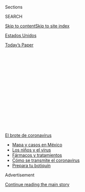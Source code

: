 <div id="app">

<div>

<div>

<div>

<div class="NYTAppHideMasthead css-1q2w90k e1suatyy0">

<div class="section css-ui9rw0 e1suatyy2">

<div class="css-eph4ug er09x8g0">

<div class="css-6n7j50">

</div>

<span class="css-1dv1kvn">Sections</span>

<div class="css-10488qs">

<span class="css-1dv1kvn">SEARCH</span>

</div>

[Skip to content](#site-content)[Skip to site index](#site-index)

</div>

<div id="masthead-section-label" class="css-1wr3we4 eaxe0e00">

[Estados
Unidos](https://www.nytimes3xbfgragh.onion/es/section/estados-unidos)

</div>

<div class="css-10698na e1huz5gh0">

</div>

</div>

<div id="masthead-bar-one" class="section hasLinks css-15hmgas e1csuq9d3">

<div class="css-uqyvli e1csuq9d0">

</div>

<div class="css-1uqjmks e1csuq9d1">

</div>

<div class="css-9e9ivx">

[](https://myaccount.nytimes3xbfgragh.onion/auth/login?response_type=cookie&client_id=vi)

</div>

<div class="css-1bvtpon e1csuq9d2">

[Today’s
Paper](https://www.nytimes3xbfgragh.onion/section/todayspaper)

</div>

</div>

</div>

</div>

<div data-aria-hidden="false">

<div id="site-content" data-role="main">

<div>

<div class="css-1aor85t" style="opacity:0.000000001;z-index:-1;visibility:hidden">

<div class="css-1hqnpie">

<div class="css-epjblv">

<span class="css-17xtcya">[Estados
Unidos](/es/section/estados-unidos)</span><span class="css-x15j1o">|</span><span class="css-fwqvlz">Hijo
de su padre: el presidente Donald Trump aprendió en casa a no mostrar
aflicción</span>

</div>

<div class="css-k008qs">

<div class="css-1iwv8en">

<span class="css-18z7m18"></span>

<div>

</div>

</div>

<span class="css-1n6z4y">https://nyti.ms/2PauO13</span>

<div class="css-1705lsu">

<div class="css-4xjgmj">

<div class="css-4skfbu" data-role="toolbar" data-aria-label="Social Media Share buttons, Save button, and Comments Panel with current comment count" data-testid="share-tools">

  - 
  - 
  - 
  - 
    
    <div class="css-6n7j50">
    
    </div>

  - 
  - 

</div>

</div>

</div>

</div>

</div>

</div>

<div id="NYT_TOP_BANNER_REGION" class="css-13pd83m">

<div>

<div id="styln-prism-menu-1594831588949" class="section interactive-content interactive-size-medium css-1edisqu">

<div class="css-17ih8de interactive-body">

<div id="scroll-container" class="css-1gj85ro">

[<span class="styln-title-wrap"><span class="css-1pje3qr">El brote
de</span><span class="css-1pje3qr">
coronavirus</span></span>](https://www.nytimes3xbfgragh.onion/es/spotlight/coronavirus?action=click&pgtype=Article&state=default&region=TOP_BANNER&context=storylines_menu)

  - [Mapa y casos en
    México](https://www.nytimes3xbfgragh.onion/es/interactive/2020/espanol/america-latina/coronavirus-en-mexico.html?action=click&pgtype=Article&state=default&region=TOP_BANNER&context=storylines_menu)
  - [Los niños y el
    virus](https://www.nytimes3xbfgragh.onion/es/2020/07/31/espanol/ciencia-y-tecnologia/ninos-contagio-coronavirus.html?action=click&pgtype=Article&state=default&region=TOP_BANNER&context=storylines_menu)
  - [Fármacos y
    tratamientos](https://www.nytimes3xbfgragh.onion/es/interactive/2020/science/coronavirus-tratamientos-curas.html?action=click&pgtype=Article&state=default&region=TOP_BANNER&context=storylines_menu)
  - [Cómo se transmite el
    coronavirus](https://www.nytimes3xbfgragh.onion/es/2020/07/06/espanol/ciencia-y-tecnologia/coronavirus-transmision-aire.html?action=click&pgtype=Article&state=default&region=TOP_BANNER&context=storylines_menu)
  - [Prepara tu
    botiquín](https://www.nytimes3xbfgragh.onion/es/2020/07/14/espanol/estilos-de-vida/botiquin-medicina-coronavirus.html?action=click&pgtype=Article&state=default&region=TOP_BANNER&context=storylines_menu)

</div>

</div>

</div>

</div>

</div>

<div id="top-wrapper" class="css-1sy8kpn">

<div id="top-slug" class="css-l9onyx">

Advertisement

</div>

[Continue reading the main
story](#after-top)

<div class="ad top-wrapper" style="text-align:center;height:100%;display:block;min-height:250px">

<div id="top" class="place-ad" data-position="top" data-size-key="top">

</div>

</div>

<div id="after-top">

</div>

</div>

<div>

<div id="sponsor-wrapper" class="css-1hyfx7x">

<div id="sponsor-slug" class="css-19vbshk">

Supported by

</div>

[Continue reading the main
story](#after-sponsor)

<div id="sponsor" class="ad sponsor-wrapper" style="text-align:center;height:100%;display:block">

</div>

<div id="after-sponsor">

</div>

</div>

<div class="css-186x18t">

</div>

<div class="css-1vkm6nb ehdk2mb0">

# Hijo de su padre: el presidente Donald Trump aprendió en casa a no mostrar aflicción

</div>

Ya sea que enfrente la pérdida de un familiar o la muerte de casi
150.000 estadounidenses en una pandemia creciente, el mandatario
estadounidense casi nunca exhibe empatía. Se lo inculcó su padre.

<div class="css-79elbk" data-testid="photoviewer-wrapper">

<div class="css-z3e15g" data-testid="photoviewer-wrapper-hidden">

</div>

<div class="css-1a48zt4 ehw59r15" data-testid="photoviewer-children">

![<span class="css-16f3y1r e13ogyst0" data-aria-hidden="true">De
izquierda a derecha, Donald Trump con su padre, Fred Trump, en la azotea
de uno de sus edificios de apartamentos en Brooklyn en
1973.</span><span class="css-cnj6d5 e1z0qqy90" itemprop="copyrightHolder"><span class="css-1ly73wi e1tej78p0">Credit...</span><span><span>Barton
Silverman/The New York
Times</span></span></span>](https://static01.graylady3jvrrxbe.onion/images/2020/07/28/us/politics/30dc-fred-Trump-ES-00/merlin_97610656_78a7876d-c54b-430a-a599-163bcf354205-articleLarge.jpg?quality=75&auto=webp&disable=upscale)

</div>

</div>

<div class="css-18e8msd">

<div class="css-pdw9fk epjyd6m0">

<div class="css-1txwxcy ey68jwv0" data-aria-hidden="true">

[![Annie
Karni](https://static01.graylady3jvrrxbe.onion/images/2019/02/05/multimedia/author-annie-karni/author-annie-karni-thumbLarge.png
"Annie Karni")](https://www.nytimes3xbfgragh.onion/by/annie-karni)[![Katie
Rogers](https://static01.graylady3jvrrxbe.onion/images/2018/06/12/multimedia/author-katie-rogers/author-katie-rogers-thumbLarge-v2.png
"Katie Rogers")](https://www.nytimes3xbfgragh.onion/by/katie-rogers)

</div>

<div class="css-1baulvz">

Por [<span class="css-1baulvz" itemprop="name">Annie
Karni</span>](https://www.nytimes3xbfgragh.onion/by/annie-karni) y
[<span class="css-1baulvz last-byline" itemprop="name">Katie
Rogers</span>](https://www.nytimes3xbfgragh.onion/by/katie-rogers)

</div>

</div>

  - 
    
    <div class="css-ld3wwf e16638kd2">
    
    31 de julio de
    2020
    
    </div>

  - 
    
    <div class="css-4xjgmj">
    
    <div class="css-d8bdto" data-role="toolbar" data-aria-label="Social Media Share buttons, Save button, and Comments Panel with current comment count" data-testid="share-tools">
    
      - 
      - 
      - 
      - 
        
        <div class="css-6n7j50">
        
        </div>
    
      - 
      - 
    
    </div>
    
    </div>

</div>

<div class="css-mdjrty">

[Read in
English](https://www.nytimes3xbfgragh.onion/2020/07/28/us/politics/donald-fred-trump.html "Read in English")[Read
in
English](https://www.nytimes3xbfgragh.onion/2020/07/28/us/politics/donald-fred-trump.html "Read in English")

</div>

</div>

<div class="section meteredContent css-1r7ky0e" name="articleBody" itemprop="articleBody">

<div class="css-1fanzo5 StoryBodyCompanionColumn">

<div class="css-53u6y8">

[Regístrate para recibir nuestro
boletín](https://www.nytimes3xbfgragh.onion/newsletters/el-times) con
lo mejor de The New York Times.

-----

WASHINGTON — La iglesia Marble Collegiate en la Quinta Avenida de
Manhattan estaba repleta de desarrolladores inmobiliarios, políticos y
celebridades neoyorquinas, más de 600 personas en total, para el funeral
de Fred C. Trump, el constructor cuyas torres de alquiler con diseño de
ladrillos sin adornos transformaron Brooklyn y Queens.

Tres de los cuatro hijos que le sobrevivieron, quienes crecieron
escuchando los sermones del ministro más famoso de la iglesia, Norman
Vincent Peale, ofrecieron cariñosos panegíricos a su padre. Luego tocó
el turno de Donald Trump.

Empezó hablando de sí mismo.

Se había enterado de la muerte de su padre, le dijo a la multitud ese
día de junio de 1999, hacía apenas unos momentos, después de leer un
artículo de primera plana en The New York Times sobre su mayor
desarrollo hasta la fecha, Trump Place.

“Donald comenzó su panegírico diciendo: ‘Estaba teniendo el mejor año de
mi carrera empresarial y me había sentado a desayunar y pensaba en lo
bien que me estaba yendo’”, al enterarse de la muerte de su padre, dijo
Alan Marcus, exconsultor de relaciones públicas de la Organización
Trump. “El panegírico de Donald solo hablaba de Donald y todos en la
iglesia de Vincent Peale lo sabían”, recordó.

</div>

</div>

<div class="css-1fanzo5 StoryBodyCompanionColumn">

<div class="css-53u6y8">

Gwenda Blair, biógrafa de la familia Trump, también asistió al funeral.
Ella tampoco pudo evitar fijarse en el discurso, que describió en su
libro *The Trumps*.

“¿Nos sorprendió?”, dijo Blair en una entrevista. “No. ¿Fue impactante?
Sí”.

</div>

</div>

<div class="css-79elbk" data-testid="photoviewer-wrapper">

<div class="css-z3e15g" data-testid="photoviewer-wrapper-hidden">

</div>

<div class="css-1a48zt4 ehw59r15" data-testid="photoviewer-children">

![<span class="css-16f3y1r e13ogyst0" data-aria-hidden="true">Trump
asistió al funeral de su padre en la iglesia Marble Collegiate en
1999.</span><span class="css-cnj6d5 e1z0qqy90" itemprop="copyrightHolder"><span class="css-1ly73wi e1tej78p0">Credit...</span><span>Ron
Galella/Getty
Images</span></span>](https://static01.graylady3jvrrxbe.onion/images/2020/07/29/us/politics/30dc-fred-Trump-ES-01/28dc-fredtrump-articleLarge.jpg?quality=75&auto=webp&disable=upscale)

</div>

</div>

<div class="css-1fanzo5 StoryBodyCompanionColumn">

<div class="css-53u6y8">

Ya sea que enfrente la pérdida de un familiar, la muerte de casi 150.000
estadounidenses en una pandemia creciente, más de 30 millones de
personas desempleadas o la agitación racial provocada por los asesinatos
de afroestadounidenses a manos de agentes de policía blancos, el
presidente Trump casi nunca muestra empatía en público. [Un libro
publicado este
verano](https://www.nytimes3xbfgragh.onion/es/2020/07/09/espanol/mundo/libro-mary-trump-sobrina.html)
por su sobrina, Mary L. Trump, renovó la atención en este rasgo.

Trump no ha proclamado ningún día de luto nacional en honor de las
víctimas del virus. En los eventos del Jardín de las Rosas se rodea de
ejecutivos empresariales que presionan para reabrir la economía en lugar
de familias que han perdido sus trabajos o a sus seres queridos. En
sombríos discursos durante el fin de semana del 4 de julio, denunció con
rabia lo que calificó de “nuevo fascismo de extrema izquierda”. No
mencionó ni una sola vez a George Floyd, el hombre negro cuya muerte
bajo custodia policial ha desencadenado protestas mundiales por la
injusticia racial.

</div>

</div>

<div>

</div>

<div class="css-1fanzo5 StoryBodyCompanionColumn">

<div class="css-53u6y8">

Existen muchas razones, entre ellas la negación y la desorganización,
por las que el manejo del virus por parte de Trump ha provocado crisis
catastróficas en Estados Unidos. Sin embargo, hasta los republicanos
dicen que una de las principales causas es que el presidente no es capaz
de ponerse en el lugar de los demás y encauzar su dolor. Su falta de
voluntad, o su incapacidad, para consolar a una nación angustiada ha
consternado a los críticos, sorprendido a los aliados y ha exasperado al
personal de la Casa Blanca, cuyos miembros siguen perplejos, sin poder
contestar por qué a Trump se le escapa esta parte tan básica del
liderazgo presidencial.

</div>

</div>

<div class="css-1fanzo5 StoryBodyCompanionColumn">

<div class="css-53u6y8">

“Su estilo como líder es tener que ser un tipo duro”, dijo en una
entrevista el congresista por Nueva York Peter T. King, uno de los
aliados del presidente. “No puedes mostrar ningún tipo de debilidad. No
quiere demostrar que esto lo supera”, afirmó King.

Trump se ha comportado así toda su vida, según sus amigos y familiares.
Lo aprendió, dicen, en casa, en especial de su padre, que lo crió con
estilo disciplinario y gastó cientos de millones de dólares en financiar
la carrera del hijo y le enseñó a dominar o someterse. En el mundo de
Fred Trump, mostrar tristeza o dolor era un signo de debilidad.

“Lo único que le importaba a Trump era eso de: ‘Tengo que ganar.
Enséñame a ganar’”, dijo en una entrevista George White, un antiguo
compañero de escuela del presidente Trump en la Academia Militar de
Nueva York, quien convivió con padre e hijo durante años.

Al recordar la dura influencia de Fred, White dijo que el antiguo mentor
escolar de Trump, un veterano de combate de la Segunda Guerra Mundial
llamado Theodore Dobias, una vez le dijo que “nunca había visto a un
cadete cuyo padre fuera más duro que el padre de Donald Trump”. Fred
Trump visitaba la academia casi todos los fines de semana para vigilar a
su hijo, dijo White.

El padre de Trump aún es parte de su vida, dijo Andrew Stein, un
expresidente del condado de Manhattan que ha conocido al mandatario
desde hace décadas y se ha reunido regularmente con él en la Casa
Blanca. Cuando han estado a solas en la Oficina Oval, dijo, Trump a
menudo ha señalado hacia el techo y se ha referido a su padre. “Levanta
la vista al cielo, y dice: ‘Fred, ¿puedes creerlo?’”, dijo Stein.

Este artículo se basa en entrevistas con más de 20 amigos, aliados
políticos, miembros del gobierno, familiares y empleados y exempleados
de Trump.

</div>

</div>

<div class="css-1fanzo5 StoryBodyCompanionColumn">

<div class="css-53u6y8">

La relación dominante de Fred Trump con sus hijos, y la forma en que
moldeó al segundo de ellos, es ahora la fuerza central detrás del éxito
editorial *Too Much and Never Enough: How My Family Created the World’s
Most Dangerous Man*, de Mary Trump, psicóloga clínica y única sobrina
del presidente Trump.

“Rendir homenaje a las víctimas de la COVID-19 sería asociarse con su
debilidad, un rasgo que su padre le enseñó a despreciar”, escribió Mary
Trump.

Robert Trump, el hermano menor del presidente, que junto con Trump trató
de detener la publicación del libro, se mostró en desacuerdo con esa
caracterización. En una declaración para este artículo, dijo que sabía
“lo abnegado que era mi padre y que es Donald, mucho más de lo que
nadie creería”.

## Dominar o someterse

Donald Trump, quien nació en 1946 en medio del optimismo y la vitalidad
de la posguerra en Estados Unidos, creció en una mansión de millonario
de ladrillos rojos y columnas blancas construida por su padre en lo que
entonces era una comunidad cerrada, casi toda de vecinos blancos, en
Queens. Como Trump mismo admitió en su autobiografía, *El arte de la
negociación*, era un niño difícil y voluble. Una de sus actividades
favoritas era poner a prueba a los demás, desde los niños de su barrio
hasta las figuras de autoridad. En una ocasión, los vecinos [lo
sorprendieron lanzando
piedras](https://www.washingtonpost.com/lifestyle/style/young-donald-trump-military-school/2016/06/22/f0b3b164-317c-11e6-8758-d58e76e11b12_story.html)
por encima de una cerca a un niño pequeño que estaba en un corralito.

“Incluso en la escuela primaria, yo era un niño muy asertivo y
agresivo”, escribió Trump.

El hogar era estricto. Fred Trump era “rígido y formal”, dijo una
vecina, Annamaria Forcier, y se enfocaba en el trabajo y el dinero. (Su
padre, Frederick Trump, había hecho una fortuna en la fiebre del oro
antes de morir de gripe española en 1918).

La madre del presidente, Mary Anne MacLeod Trump, era la hija de un
pescador de un pueblo escocés de las islas Hébridas Exteriores que llegó
a Nueva York en 1930 a la edad de 18 años. Mary Anne encontró un trabajo
como empleada doméstica en la casa de la viuda de Andrew Carnegie, según
los registros del censo que la periodista Nina Burleigh desenterró para
su libro *Golden Handcuffs: The Secret History of Trump’s Women*.
Actualmente, la casa es el Museo Cooper Hewitt en Manhattan.

El roce de Mary Trump con la alta sociedad engendró en ella un amor de
nuevo rico por la ceremonia y la pompa que compartía con su hijo. En su
libro, Burleigh escribió que “los aires de Mary eran la antítesis” de
las tendencias germánicas de su esposo. El sentido del humor de ella a
menudo podía dirigirse hacia Donald Trump, dijo uno de los hijos del
presidente.

</div>

</div>

<div class="css-79elbk" data-testid="photoviewer-wrapper">

<div class="css-z3e15g" data-testid="photoviewer-wrapper-hidden">

</div>

<div class="css-1a48zt4 ehw59r15" data-testid="photoviewer-children">

<div class="css-1xdhyk6 erfvjey0">

<span class="css-1ly73wi e1tej78p0">Image</span>

<div class="css-zjzyr8">

<div data-testid="lazyimage-container" style="height:580px">

</div>

</div>

</div>

<span class="css-16f3y1r e13ogyst0" data-aria-hidden="true">Una foto del
anuario de Trump de su tiempo en la Academia Militar de Nueva York,
donde asistió a la escuela
secundaria.</span><span class="css-cnj6d5 e1z0qqy90" itemprop="copyrightHolder"><span class="css-1ly73wi e1tej78p0">Credit...</span><span>Fred
R. Conrad para The New York Times</span></span>

</div>

</div>

<div class="css-1fanzo5 StoryBodyCompanionColumn">

<div class="css-53u6y8">

Pero Fred Trump era la máxima autoridad y los niños aprendieron a ser
estoicos ante la pérdida, incluso cuando su madre se enfermó gravemente
de peritonitis, una inflamación del revestimiento de la cavidad
abdominal, además de pasar una larga temporada en el hospital y padecer
una enfermedad persistente después del nacimiento de su quinto y último
hijo.

“Mi padre llegó a casa y me dijo que no se esperaba que ella viviera,
pero que debía ir a la escuela y que me llamaría si pasaba algo“, dijo
Maryanne Trump Barry, una de sus hijas, en una entrevista con Blair.
“Así es, ve a la escuela como siempre”, dijo.

En opinión de Mary Trump, Donald Trump, que tenía dos años y medio en
ese momento, sufrió el año que su madre estuvo enferma. ”Las necesidades
de Donald, que habían sido satisfechas de manera desigual antes de la
enfermedad de su madre, a duras penas fueron atendidas por su padre”,
escribió Mary Trump. “El hecho de que Fred se convirtiera, por defecto,
en la principal fuente de consuelo de Donald cuando era mucho más
probable que fuera una fuente de miedo o rechazo puso a Donald en una
posición intolerable: la dependencia total de un cuidador que también
era probable que fuera el causante de su pánico”.

Como resultado, escribió la sobrina de Trump, “sufrió privaciones que lo
marcarían de por vida”.

El padre de la familia presionó fuertemente a Fred Trump Jr., el segundo
en nacer y el primer hombre, para que fuera el presunto heredero del
negocio familiar. Sin embargo, Fred Jr. nunca se dedicó al negocio
inmobiliario y murió solo en el hospital en 1981, después de una larga
lucha contra el alcoholismo. Tenía 42 años. Según Mary Trump, su hija,
Donald Trump fue al cine esa noche, y Fred Trump padre no lo visitó.

La familia rara vez hablaba sobre la muerte de Fred Jr., pero en una
entrevista de 1990 en Playboy, Donald Trump dedicó unos momentos a
reflexionar sobre ello. “Vi que la gente realmente se aprovechaba de
Fred y la lección que aprendí fue siempre mantenerme en guardia al 100
por ciento, a diferencia de él”, dijo Trump. “Él no sentía que hubiera
una razón real para eso, lo que es un error fatal en la vida. La gente
es demasiado confiada. Soy un tipo muy desconfiado”.

## ‘No tiene tiempo para la empatía’

Dan P. McAdams, profesor de Psicología y Desarrollo Humano en la
Universidad de Northwestern que ha escrito sobre Donald Trump, dijo en
una entrevista que desde la infancia el futuro presidente (con la ayuda
de su padre) se condicionó a sí mismo a enfrentar la vida como una serie
de batallas por ganar.

</div>

</div>

<div class="css-1fanzo5 StoryBodyCompanionColumn">

<div class="css-53u6y8">

“No tiene tiempo para la empatía porque el mundo está contra él”, dijo
McAdams.

Después de la muerte de su hermano, Trump se convirtió en el heredero, y
durante las siguientes décadas él y su padre fueron socios cercanos en
las estratagemas y evasiones de impuestos que formaban parte del negocio
familiar. Hablaban casi todos los días y pasaban tiempo juntos los fines
de semana.

“Nunca me sentí intimidado por mi padre, como le sucedía a la mayoría de
la gente”, escribió Trump en su autobiografía. “Me le enfrentaba y él
respetaba eso. Teníamos una relación que era casi de negocios”, agregó.

Al igual que su padre, Trump seguía adelante ante las pérdidas. En la
Organización Trump no era un jefe que se acercara a expresar
condolencias. “Uno de sus banqueros murió y alguien en este pequeño
círculo le dijo: ‘Donald, ¿no crees que deberías llamar a la
familia?’”, recordó Marcus, el exconsultor de relaciones públicas de
la Organización Trump. “Él respondió: ‘¿Por qué? Está muerto’”.

La frialdad de Trump frente a la enfermedad conmocionó incluso a algunos
de sus asociados más cercanos. Después de que Roy Cohn, abogado personal
de Trump durante mucho tiempo, se enteró de que tenía sida en la década
de 1980, Trump interrumpió abruptamente el contacto con él, un cambio
dramático de la estrecha relación que habían tenido durante años, que
los asociados recordaron que involucraba hablar por teléfono al menos
cinco veces al día.

“Descarta a las personas que ya no son útiles, y no importa qué es lo
que haya hecho que la persona ya no sea útil”, dijo Michael D’Antonio,
biógrafo de Trump. “Si caes en desgracia, o estás muriendo, o muerto, ya
no existes para él”. D’Antonio recordó que Trump le dijo que le había
dado a Cohn un lugar para quedarse al final de su vida. “Donald pensó
que proporcionarle algo de valor material era adecuado”,
dijo.

</div>

</div>

<div class="css-79elbk" data-testid="photoviewer-wrapper">

<div class="css-z3e15g" data-testid="photoviewer-wrapper-hidden">

</div>

<div class="css-1a48zt4 ehw59r15" data-testid="photoviewer-children">

<div class="css-1xdhyk6 erfvjey0">

<span class="css-1ly73wi e1tej78p0">Image</span>

<div class="css-zjzyr8">

<div data-testid="lazyimage-container" style="height:256.4888888888889px">

</div>

</div>

</div>

<span class="css-16f3y1r e13ogyst0" data-aria-hidden="true">El casino
Trump Taj Mahal en Atlantic City en 1990. Trump pareció priorizar sus
negocios sobre la empatía hacia los
demás.</span><span class="css-cnj6d5 e1z0qqy90" itemprop="copyrightHolder"><span class="css-1ly73wi e1tej78p0">Credit...</span><span>Tony
Ward/Mirrorpix, vía Getty Images</span></span>

</div>

</div>

<div class="css-1fanzo5 StoryBodyCompanionColumn">

<div class="css-53u6y8">

En 1989, un helicóptero que volaba de Nueva York a Atlantic City, Nueva
Jersey, se estrelló y [mató a tres altos ejecutivos de los casinos de
Trump en Atlantic
City](https://www.nytimes3xbfgragh.onion/1989/10/11/nyregion/copter-crash-kills-3-aides-of-trump.html).
Trump, de manera infame, utilizó la tragedia para su propio beneficio,
sembrando noticias en los periódicos locales según las cuales estaba
programado que él abordara el avión hasta el último momento y que por
poco había escapado de la muerte. En un libro posterior admitió que
nunca había estado programado que él volase en ese helicóptero.

</div>

</div>

<div class="css-1fanzo5 StoryBodyCompanionColumn">

<div class="css-53u6y8">

Jack O’Donnell, quien era presidente del Trump Plaza Hotel y Casino en
ese momento y escribió un libro mordaz sobre Trump, dijo que el actual
mandatario procesó las muertes mayormente como un golpe meteórico contra
su negocio.

Sin embargo, O’Donnell recordó que la noche del accidente, Trump hizo
algo inusual para él.

“No creí que fuera capaz de hacerlo”, dijo O’Donnell. “Pero voló a
Atlantic City, y fue personalmente a las casas de las viudas y pasó
tiempo con ellas”. Sin embargo, meses después, “culpó a esos mismos
tipos por los problemas que él generó. Fue por eso que acabé por
dejarlo, luego de una gran discusión”, recordó O’Donnell.

Poco más de una década después, cuando la madre de Trump estaba enferma
de gravedad, sus hermanos tuvieron que recordarle que se alejara del
trabajo y la visitara en el hospital, recordó Marcus. Murió a la edad de
88 años en el año 2000, apenas un año después que su
marido.

## ‘Un gran día para todos’

</div>

</div>

<div class="css-79elbk" data-testid="photoviewer-wrapper">

<div class="css-z3e15g" data-testid="photoviewer-wrapper-hidden">

</div>

<div class="css-1a48zt4 ehw59r15" data-testid="photoviewer-children">

<div class="css-1xdhyk6 erfvjey0">

<span class="css-1ly73wi e1tej78p0">Image</span>

<div class="css-zjzyr8">

<div data-testid="lazyimage-container" style="height:244.24444444444447px">

</div>

</div>

</div>

<span class="css-16f3y1r e13ogyst0" data-aria-hidden="true">Trump ha
utilizado los eventos de la Casa Blanca para reunirse con líderes
empresariales, en lugar de lamentar la muerte de las víctimas de la
pandemia del
coronavirus.</span><span class="css-cnj6d5 e1z0qqy90" itemprop="copyrightHolder"><span class="css-1ly73wi e1tej78p0">Credit...</span><span>Doug
Mills/The New York Times</span></span>

</div>

</div>

<div class="css-1fanzo5 StoryBodyCompanionColumn">

<div class="css-53u6y8">

En respuesta a este artículo, Hogan Gidley, un exvocero de la Casa
Blanca que desde entonces ha hecho la transición a la campaña, dijo que
el presidente sí ha mostrado empatía. Como evidencia, envió tres
recortes de prensa de cobertura positiva para Trump.

[Uno
de 1988](https://www.jta.org/1988/07/20/archive/orthodox-child-with-rare-ailment-is-rescued-aboard-tycoons-jet)
relataba cómo Trump donó el uso de su jet privado para llevar a un niño
enfermo a Nueva York para que recibiera tratamiento por un problema
médico poco común. Otro detallaba un esfuerzo de Trump en 1986 para
ayudar a una viuda a recaudar dinero que [cubriera los pagos de su
hipoteca](https://apnews.com/24c831825e0dab47d51d8d25bffe45f5). El
tercero daba cuenta de la donación de [10.000
dólares](https://www.aol.com/2013/11/08/trump-gift-barton-buffalo/) que
hizo Trump en 2013 a un conductor de autobús que evitó que una mujer
saltara de un puente.

El mes pasado en el Jardín de las Rosas cuando Trump destacó una
disminución en la tasa de desempleo, [mencionó a George
Floyd](https://www.nytimes3xbfgragh.onion/2020/06/05/us/politics/trump-jobs-report-george-floyd.html).

</div>

</div>

<div class="css-1fanzo5 StoryBodyCompanionColumn">

<div class="css-53u6y8">

“Esperemos que George esté mirando hacia abajo ahora mismo y diciendo
que esto es algo grandioso para nuestro país“, dijo. “Es un gran día
para él, un gran día para todos”.

Para Marcus, el expublicista que había asistido al funeral de Fred Trump
padre 21 años antes, las palabras del presidente provocaron una
sensación de ‘déjà vu’. “Se asemejó un poco al panegírico que pronunció
por su padre”, dijo Marcus. Una vez más, dijo, “se trataba solo de él”.

Annie Karni es corresponsal de la Casa Blanca. Anteriormente cubrió la
Casa Blanca y la campaña presidencial de 2016 de Hillary Clinton para
Politico, y ha cubierto noticias locales y política en Nueva York para
el New York Post y el New York Daily News.
[@AnnieKarni](https://twitter.com/AnnieKarni)

Katie Rogers es una corresponsal de la Casa Blanca en el buró de
Washington, que cubre el impacto cultural del gobierno de Trump en la
capital de Estados Unidos y otros lugares.
[@katierogers](https://twitter.com/katierogers)

-----

</div>

</div>

<div>

</div>

</div>

<div>

</div>

<div>

</div>

<div>

</div>

<div>

<div id="bottom-wrapper" class="css-1ede5it">

<div id="bottom-slug" class="css-l9onyx">

Advertisement

</div>

[Continue reading the main
story](#after-bottom)

<div id="bottom" class="ad bottom-wrapper" style="text-align:center;height:100%;display:block;min-height:90px">

</div>

<div id="after-bottom">

</div>

</div>

</div>

</div>

</div>

## Site Index

<div>

</div>

## Site Information Navigation

  - [© <span>2020</span> <span>The New York Times
    Company</span>](https://help.nytimes3xbfgragh.onion/hc/en-us/articles/115014792127-Copyright-notice)

<!-- end list -->

  - [NYTCo](https://www.nytco.com/)
  - [Contact
    Us](https://help.nytimes3xbfgragh.onion/hc/en-us/articles/115015385887-Contact-Us)
  - [Work with us](https://www.nytco.com/careers/)
  - [Advertise](https://nytmediakit.com/)
  - [T Brand Studio](http://www.tbrandstudio.com/)
  - [Your Ad
    Choices](https://www.nytimes3xbfgragh.onion/privacy/cookie-policy#how-do-i-manage-trackers)
  - [Privacy](https://www.nytimes3xbfgragh.onion/privacy)
  - [Terms of
    Service](https://help.nytimes3xbfgragh.onion/hc/en-us/articles/115014893428-Terms-of-service)
  - [Terms of
    Sale](https://help.nytimes3xbfgragh.onion/hc/en-us/articles/115014893968-Terms-of-sale)
  - [Site
    Map](https://spiderbites.nytimes3xbfgragh.onion)
  - [Help](https://help.nytimes3xbfgragh.onion/hc/en-us)
  - [Subscriptions](https://www.nytimes3xbfgragh.onion/subscription?campaignId=37WXW)

</div>

</div>

</div>

</div>
